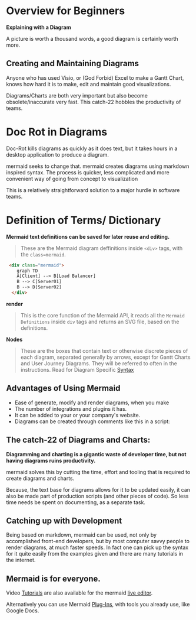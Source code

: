# Overview for Beginners

**Explaining with a Diagram**

A picture is worth a thousand words, a good diagram is certainly worth more. 

## Creating and Maintaining Diagrams

Anyone who has used Visio, or (God Forbid) Excel to make a Gantt Chart, knows how hard it is to make, edit and maintain good visualizations.

 Diagrams/Charts are both very important but also become obsolete/inaccurate very fast. This catch-22 hobbles the productivity of teams.

# Doc Rot in Diagrams

Doc-Rot kills diagrams as quickly as it does text, but it takes hours in a desktop application to produce a diagram. 

mermaid seeks to change that. mermaid creates diagrams using  markdown inspired syntax. The process is quicker, less complicated and more convenient way of going from concept to visualization

This is a relatively straightforward solution to a major hurdle in software teams.

# Definition of Terms/ Dictionary

**Mermaid text definitions can be saved for later reuse and editing.**

>These are the Mermaid diagram deffinitions inside `<div>` tags, with the `class=mermaid`.

```html
 <div class="mermaid">
    graph TD
    A[Client] --> B[Load Balancer]
    B --> C[Server01]
    B --> D[Server02]
  </div>
```

**render**

>This is the core function of the Mermaid API, it reads all the `Mermaid Definitions` inside `div` tags and returns an SVG file, based on the definitions.


**Nodes**

>These are the boxes that contain text or otherwise discrete pieces of each diagram, separated generally by arrows, except for Gantt Charts and User Journey Diagrams. They will be referred to often in the instructions. Read for Diagram Specific [Syntax](./n00b-syntaxReference)

## Advantages of Using Mermaid

- Ease of generate, modify and render diagrams, when you make
- The number of integrations and plugins it has.
- It can be added to your or your company's website.
- Diagrams can be created through comments like this in a script:

## The catch-22 of Diagrams and Charts:

**Diagramming and charting is a gigantic waste of developer time, but not having diagrams ruins productivity.**

mermaid solves this by cutting the time, effort and tooling that is required to create diagrams and charts.

Because, the text base for  diagrams allows for it to be updated easily, it can also be made part of production scripts (and other pieces of code). So less time needs be spent on documenting, as a separate task.


## Catching up with Development

Being based on markdown, mermaid can be used, not only by accomplished front-end developers, but by most computer savvy people to render diagrams, at much faster speeds.
In fact one can pick up the syntax for it quite easily from the examples given and there are many tutorials in the internet.

## Mermaid is for everyone.
Video [Tutorials](https://mermaid-js.github.io/mermaid/#/./Tutorials) are also available for the mermaid [live editor](https://mermaid-js.github.io/mermaid-live-editor/).

Alternatively you can use Mermaid [Plug-Ins](https://mermaid-js.github.io/mermaid/#/./integrations), with tools you already use, like Google Docs. 
